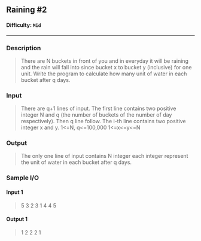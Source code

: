 ## Raining #2
#### Difficulty: `Mid`
- - -
### Description
> There are N buckets in front of you and in everyday it will be raining and the rain will fall into since bucket x to bucket y (inclusive) for one unit. Write the program to calculate how many unit of water in each bucket after q days.

### Input
>There are q+1 lines of input.
The first line contains two positive integer N and q (the number of buckets of the number of day respectively).
Then q line follow. The i-th line contains two positive integer x and y.
1<=N, q<=100,000
1<=x<=y<=N

### Output
> The only one line of input contains N integer each integer represent the unit of water in each bucket after q days.

### Sample I/O
#### Input 1
> 5 3
2 3
1 4
4 5

#### Output 1
>1 2 2 2 1



